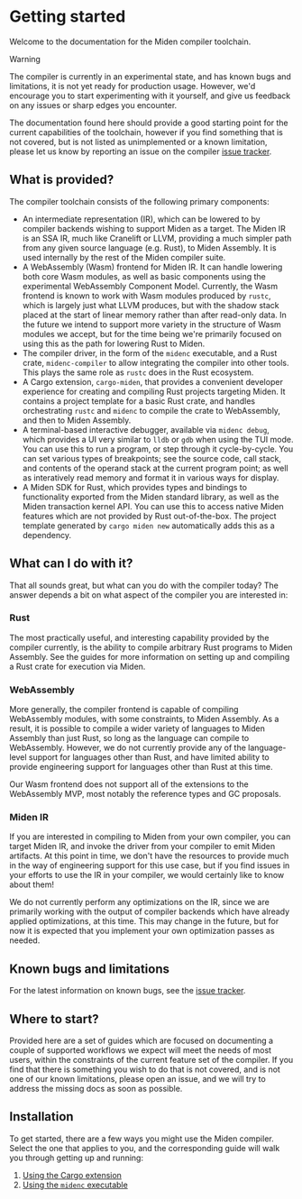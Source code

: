 # Getting started

Welcome to the documentation for the Miden compiler toolchain.


> [!WARNING]
> The compiler is currently in an experimental state, and has known bugs and limitations, it is
> not yet ready for production usage. However, we'd encourage you to start experimenting with it
> yourself, and give us feedback on any issues or sharp edges you encounter.

The documentation found here should provide a good starting point for the current capabilities of
the toolchain, however if you find something that is not covered, but is not listed as
unimplemented or a known limitation, please let us know by reporting an issue on the compiler
[issue tracker](https://github.com/0xpolygonmiden/compiler/issues).

## What is provided?

The compiler toolchain consists of the following primary components:

- An intermediate representation (IR), which can be lowered to by compiler backends wishing to
support Miden as a target. The Miden IR is an SSA IR, much like Cranelift or LLVM, providing a
much simpler path from any given source language (e.g. Rust), to Miden Assembly. It is used
internally by the rest of the Miden compiler suite.
- A WebAssembly (Wasm) frontend for Miden IR. It can handle lowering both core Wasm modules, as
well as basic components using the experimental WebAssembly Component Model. Currently, the Wasm
frontend is known to work with Wasm modules produced by `rustc`, which is largely just what LLVM
produces, but with the shadow stack placed at the start of linear memory rather than after
read-only data. In the future we intend to support more variety in the structure of Wasm modules
we accept, but for the time being we're primarily focused on using this as the path for lowering
Rust to Miden.
- The compiler driver, in the form of the `midenc` executable, and a Rust crate, `midenc-compiler`
to allow integrating the compiler into other tools. This plays the same role as `rustc` does in
the Rust ecosystem.
- A Cargo extension, `cargo-miden`, that provides a convenient developer experience for creating
and compiling Rust projects targeting Miden. It contains a project template for a basic Rust crate,
and handles orchestrating `rustc` and `midenc` to compile the crate to WebAssembly, and then to
Miden Assembly.
- A terminal-based interactive debugger, available via `midenc debug`, which provides a UI very
similar to `lldb` or `gdb` when using the TUI mode. You can use this to run a program, or step
through it cycle-by-cycle. You can set various types of breakpoints; see the source code, call
stack, and contents of the operand stack at the current program point; as well as interatively
read memory and format it in various ways for display.
- A Miden SDK for Rust, which provides types and bindings to functionality exported from the Miden
standard library, as well as the Miden transaction kernel API. You can use this to access native
Miden features which are not provided by Rust out-of-the-box. The project template generated by
`cargo miden new` automatically adds this as a dependency.

## What can I do with it?

That all sounds great, but what can you do with the compiler today? The answer depends a bit on what
aspect of the compiler you are interested in:

### Rust

The most practically useful, and interesting capability provided by the compiler currently, is the
ability to compile arbitrary Rust programs to Miden Assembly. See the guides for more information
on setting up and compiling a Rust crate for execution via Miden.

### WebAssembly

More generally, the compiler frontend is capable of compiling WebAssembly modules, with some
constraints, to Miden Assembly. As a result, it is possible to compile a wider variety of languages
to Miden Assembly than just Rust, so long as the language can compile to WebAssembly. However, we
do not currently provide any of the language-level support for languages other than Rust, and
have limited ability to provide engineering support for languages other than Rust at this time.

Our Wasm frontend does not support all of the extensions to the WebAssembly MVP, most notably the
reference types and GC proposals.

### Miden IR

If you are interested in compiling to Miden from your own compiler, you can target Miden IR, and
invoke the driver from your compiler to emit Miden artifacts. At this point in time, we don't have
the resources to provide much in the way of engineering support for this use case, but if you find
issues in your efforts to use the IR in your compiler, we would certainly like to know about them!

We do not currently perform any optimizations on the IR, since we are primarily working with the
output of compiler backends which have already applied optimizations, at this time. This may change
in the future, but for now it is expected that you implement your own optimization passes as needed.

## Known bugs and limitations

For the latest information on known bugs, see the [issue tracker](https://github.com/0xpolygonmiden/compiler/issues).

## Where to start?

Provided here are a set of guides which are focused on documenting a couple of supported workflows
we expect will meet the needs of most users, within the constraints of the current feature set of
the compiler. If you find that there is something you wish to do that is not covered, and is not
one of our known limitations, please open an issue, and we will try to address the missing docs as
soon as possible.

## Installation

To get started, there are a few ways you might use the Miden compiler. Select the one that applies
to you, and the corresponding guide will walk you through getting up and running:

1. [Using the Cargo extension](usage/cargo-miden.md)
2. [Using the `midenc` executable](usage/midenc.md)
